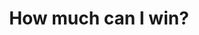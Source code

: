 ---
title: "How much can I win?"
heading: "Pool rewards are shared by 110 wallets each week"
layout: "pricing"
draft: false

pricing:
- name: "Grand Prize"
  price: "10%"
  per: "1 winner"
  features_list:
    - "1 Winner Each Week"
    - "Estimated Win: 8.7 SOL/week"
    - "(assuming rewards of 87 SOL on pool of 100k)"

- name: "Silver Rewards"
  price: "5%"
  per: "5 winners"
  features_list:
    - "5 Winners Each Week"
    - "Estimated Win: 4.3 SOL each"
    - "(assuming rewards of 87 SOL on pool of 100k)"

- name: "Bronze Rewards"
  price: "2%"
  per: "10 winners"
  features_list:
  - "10 Winners Each Week"
  - "Estimated Win: 1.74 SOL each"
  - "(assuming rewards of 87 SOL on pool of 100k)"

- name: "Runners Up"
  price: "0.5%"
  per: "90 winners"
  features_list:
    - "90 Winners Each Week"
    - "Estimated Win: .43 SOL each"
    - "(assuming rewards of 87 SOL on pool of 100k)"
---